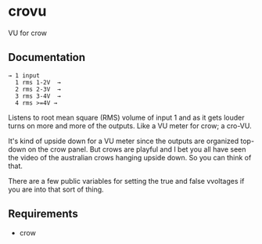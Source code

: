# crovu

VU for crow

## Documentation

    → 1 input
      1 rms 1-2V  →
      2 rms 2-3V  →
      3 rms 3-4V  →
      4 rms >=4V →

Listens to root mean square (RMS) volume of input 1 and as it gets louder turns on more and more of the outputs. Like a VU meter for crow; a cro-VU.

It's kind of upside down for a VU meter since the outputs are organized top-down on the crow panel. But crows are playful and I bet you all have seen the video of the australian crows hanging upside down. So you can think of that.

There are a few public variables for setting the true and false vvoltages if you are into that sort of thing.

## Requirements

- crow
